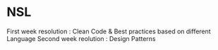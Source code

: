 # NSL
First week resolution : Clean Code & Best practices based on different Language
Second week reolution : Design Patterns
